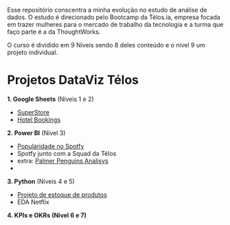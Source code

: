 Esse repositório conscentra a minha evolução no estudo de análise de dados. O estudo é direcionado pelo Bootcamp da Télos.ia, empresa focada em trazer mulheres para o mercado de trabalho da tecnologia e a turma que faço parte é a da ThoughtWorks.

O curso é dividido em 9 Níveis sendo 8 deles conteúdo e o nível 9 um projeto individual.


# Projetos DataViz Télos

**1. Google Sheets**  (Níveis 1 e 2)
   - [SuperStore](https://github.com/nay-ramos/analiseDados/blob/f89371a4e881991a322d596469b0506e94ce7144/startingProjects/SuperStore.ipynb)
   - [Hotel Bookings](https://github.com/nay-ramos/analiseDados/blob/main/startingProjects/HotelBooking.ipynb) 

**2. Power BI** (Nível 3)

   - [Popularidade no Spotfy](https://github.com/nay-ramos/analiseDados/tree/main/PowerBi/analiseSpotfy)
   - Spotfy junto com a Squad da Télos 
   - extra: [Palmer Penguins Analisys](https://github.com/nay-ramos/analiseDados/blob/main/PowerBi/PalmerPenguins/PalmerPenguinsAnalisys.ipynb)
   - 
**3. Python** (Níveis 4 e 5)
  - [Projeto de estoque de produtos](https://github.com/nay-ramos/analiseDados/tree/main/python/estoque)
  - EDA Netflix

**4. KPIs e OKRs (Nível 6 e 7)**


